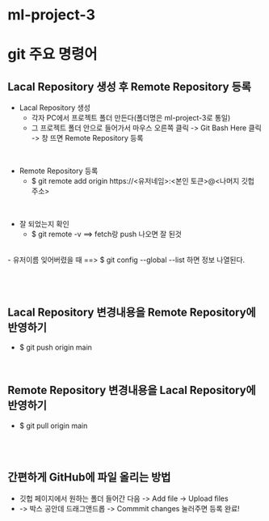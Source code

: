 # ml-project-3



# git 주요 명령어
## Lacal Repository 생성 후 Remote Repository 등록
- Lacal Repository 생성
  + 각자 PC에서 프로젝트 폴더 만든다(폴더명은 ml-project-3로 통일)
  + 그 프로젝트 폴더 안으로 들어가서 마우스 오른쪽 클릭 -> Git Bash Here 클릭 -> 창 뜨면 Remote Repository 등록

<br>

- Remote Repository 등록
  + $ git remote add origin https://<유저네임>:<본인 토큰>@<나머지 깃헙 주소>

<br>

- 잘 되었는지 확인
  + $ git remote -v  ==> fetch랑 push 나오면 잘 된것
<br>
- 유저이름 잊어버렸을 때 ==> $ git config --global --list 하면 정보 나열된다.

<br><br>

## Lacal Repository 변경내용을 Remote Repository에 반영하기
- $ git push origin main

<br>

## Remote Repository 변경내용을 Lacal Repository에 반영하기
- $ git pull origin main

<br><br>

## 간편하게 GitHub에 파일 올리는 방법
- 깃헙 페이지에서 원하는 폴더 들어간 다음 -> Add file -> Upload files
- -> 박스 공안데 드래그앤드롭 -> Commmit changes 눌러주면 등록 완료!

